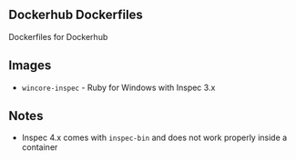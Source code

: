 ## Dockerhub Dockerfiles

Dockerfiles for Dockerhub

## Images

* `wincore-inspec` - Ruby for Windows with Inspec 3.x


## Notes

* Inspec 4.x comes with `inspec-bin` and does not work properly inside a container
